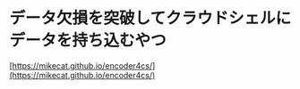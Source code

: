 データ欠損を突破してクラウドシェルにデータを持ち込むやつ
========================================================

[https://mikecat.github.io/encoder4cs/](https://mikecat.github.io/encoder4cs/)
